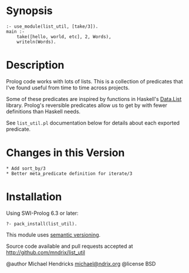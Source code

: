 # Synopsis

    :- use_module(list_util, [take/3]).
    main :-
        take([hello, world, etc], 2, Words),
        writeln(Words).

# Description

Prolog code works with lots of lists.  This is a collection of predicates
that I've found useful from time to time across projects.

Some of these predicates are inspired by functions in Haskell's
[Data.List](http://hackage.haskell.org/packages/archive/base/latest/doc/html/Data-List.html)
library. Prolog's reversible predicates allow us to get by with
fewer definitions than Haskell needs.

See `list_util.pl` documentation below for details about each exported
predicate.

# Changes in this Version

    * Add sort_by/3
    * Better meta_predicate definition for iterate/3

# Installation

Using SWI-Prolog 6.3 or later:

    ?- pack_install(list_util).

This module uses [semantic versioning](http://semver.org/).

Source code available and pull requests accepted at
http://github.com/mndrix/list_util

@author Michael Hendricks <michael@ndrix.org>
@license BSD
